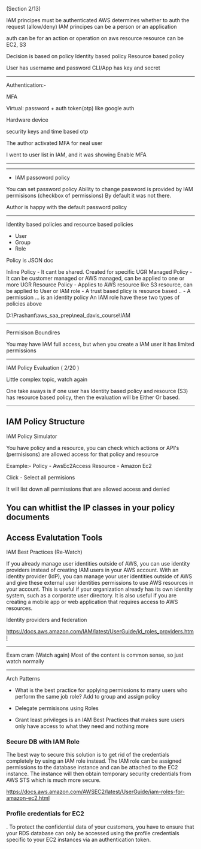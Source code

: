 (Section 2/13)

IAM principes must be authenticated
AWS determines whether to auth the request (allow/deny)
IAM principes can be a person or an application

auth can be for an action or operation on aws resource
resource can be EC2, S3

Decision is based on policy
    Identity based policy
    Resource based policy

User has username and password
CLI/App has key and secret


------------------------------------------------------------

Authentication:-

MFA

Virtual: password + auth token(otp) like google auth

Hardware device

security keys and time based otp

The author activated MFA for neal user

I went to user list in IAM, and it was showing Enable MFA

------------------------------------------------------------


------------------------------------------------------------

* IAM passoword policy

You can set password policy 
Ability to change password is provided by IAM permisisons (checkbox of permissions)
By default it was not there.

Author is happy with the default password policy

------------------------------------------------------------

Identity based policies and resource based policies
 
* User
* Group
* Role

Policy is JSON doc

Inline   Policy - It cant be shared. Created for specific UGR
Managed  Policy - It can be customer managed or AWS managed, can be applied to one or more UGR
Resource Policy - Applies to AWS resource like S3 resource, can be applied to User or IAM role
    - A trust based plicy is resource based ..
    - A permission ... is an identity policy
    An IAM role have these two types of policies above


D:\Prashant\aws_saa_prep\neal_davis_course\IAM

------------------------------------------------------------

Permisison Boundires

You may have IAM full access, but when you create a IAM user it has limited permissions

------------------------------------------------------------

IAM Policy Evaluation ( 2/20 )

Little complex topic, watch again

One take aways is if one user has Identity based policy and resource (S3) has resource based policy, then the evaluation will be Either Or based.

------------------------------------------------------------
IAM Policy Structure
--------------------------------------------------------------------------------------------------------------

IAM Policy Simulator

You have policy and a resource, you can check which actions or API's (permisisons) are allowed access for that policy and resource


Example:-
Policy - AwsEc2Access
Resource - Amazon Ec2

Click - Select all permisions

It will list down all permissions that are allowed access and denied

You can whitlist the IP classes in your policy documents
---------------------------------------------------------------------------------------------------------------
Access Evalutation Tools
---------------------------------------------------------------------------------------------------------------
IAM Best Practices (Re-Watch)


If you already manage user identities outside of AWS, you can use identity providers instead of creating IAM users in your AWS account. With an identity provider (IdP), you can manage your user identities outside of AWS and give these external user identities permissions to use AWS resources in your account. This is useful if your organization already has its own identity system, such as a corporate user directory. It is also useful if you are creating a mobile app or web application that requires access to AWS resources.

Identity providers and federation

https://docs.aws.amazon.com/IAM/latest/UserGuide/id_roles_providers.html

-----------------------------------------------------------------------
 Exam cram (Watch again)
 Most of the content is common sense, so just watch normally

------------------------------------------------------------------------
Arch Patterns

* What is the best practice for applying permissions to many users who perform the same job role?
Add to group and assign policy

* Delegate permisisons using Roles

* Grant least privileges is an IAM Best Practices that makes sure users only have access to what they need and nothing more




### Secure DB with IAM Role

The best way to secure this solution is to get rid of the credentials completely by using an IAM role instead. The IAM role can be assigned permissions to the database instance and can be attached to the EC2 instance. The instance will then obtain temporary security credentials from AWS STS which is much more secure.

https://docs.aws.amazon.com/AWSEC2/latest/UserGuide/iam-roles-for-amazon-ec2.html

### Profile credentials for EC2

. To protect the confidential data of your customers, you have to ensure that your RDS database can only be accessed using the profile credentials specific to your EC2 instances via an authentication token.


